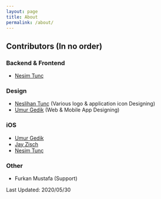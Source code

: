 ```yaml
---
layout: page
title: About
permalink: /about/
---
```


## Contributors (In no order)

### Backend & Frontend
 - [Nesim Tunç](https://github.com/nesimtunc)

### Design
 - [Neslihan Tunç](https://github.com/designess) (Various logo & application icon Designing)
 - [Umur Gedik](https://github.com/umurgdk) (Web & Mobile App Designing)

### iOS
 - [Umur Gedik](https://github.com/umurgdk)
 - [Jay Zisch](https://github.com/jz709u)
 - [Nesim Tunç](https://github.com/nesimtunc)

### Other
 - Furkan Mustafa (Support)
 

Last Updated: 2020/05/30

